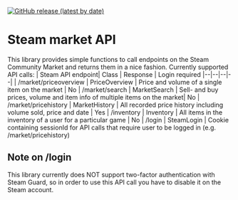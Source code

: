 [![GitHub release (latest by date)](https://img.shields.io/github/v/release/multicus/steam-market-api)](https://github.com/multicus/steam-market-api/releases)

# Steam market API
This library provides simple functions to call endpoints on the Steam Community Market and returns them in a nice fashion.
Currently supported API calls:
| Steam API endpoint| Class | Response | Login required
|--|--|--|--|
| /market/priceoverview | PriceOverview | Price and volume of a single item on the market | No
| /market/search | MarketSearch | Sell- and buy prices, volume and item info of multiple items on the market| No
| /market/pricehistory | MarketHistory | All recorded price history including volume sold, price and date | Yes
| /inventory | Inventory | All items in the inventory of a user for a particular game | No
| /login | SteamLogin | Cookie containing sessionId for API calls that require user to be logged in (e.g. /market/pricehistory)

## Note on /login
This library currently does NOT support two-factor authentication with Steam Guard, so in order to use this API call you have to disable it on the Steam account.
